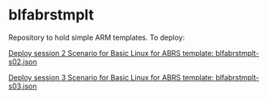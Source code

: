 # blfabrstmplt

Repository to hold simple ARM templates.
To deploy:

[Deploy session 2 Scenario for Basic Linux for ABRS template: blfabrstmplt-s02.json](https://portal.azure.com/#create/Microsoft.Template/uri/https%3a%2f%2fraw.githubusercontent.com%2fadelgadohell%2fblfabrstmplt%2fmain%2fblfabrstmplt-s02.json)

[Deploy session 3 Scenario for Basic Linux for ABRS template: blfabrstmplt-s03.json](https://portal.azure.com/#create/Microsoft.Template/uri/https%3a%2f%2fraw.githubusercontent.com%2fjonathanbrenes%2fblfabrstmplt%2fmain%2fblfabrstmplt-s03.json)
